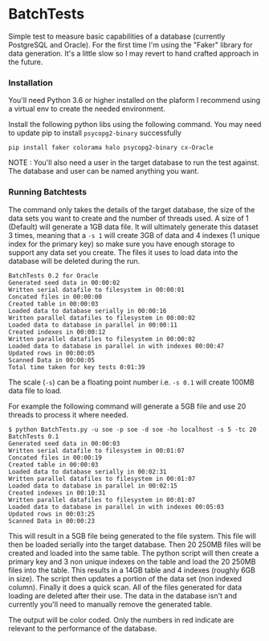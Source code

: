 # BatchTests

Simple test to measure basic capabilities of a database (currently PostgreSQL and Oracle). For the first time I'm using the "Faker" library for data generation. It's a little slow so I may revert to hand crafted approach in the future.


### Installation
You'll need Python 3.6 or higher installed on the plaform I recommend using a virtual env to create the needed environment.

Install the following python libs using the following command. You may need to update pip to install ```psycopg2-binary``` successfully 

```
pip install faker colorama halo psycopg2-binary cx-Oracle
```

NOTE : You'll also need a user in the target database to run the test against. The database and user can be named anything you want.

### Running Batchtests

The command only takes the details of the target database, the size of the data sets you want to create and the number of threads used. A size of 1 (Default) will generate a 1GB data file. It will ultimately generate this dataset 3 times, meaning that a ```-s 1``` will create 3GB of data and 4 indexes (1 unique index for the primary key) so make sure you have enough storage to support any data set you create. The files it uses to load data into the database will be deleted during the run.  

```
BatchTests 0.2 for Oracle
Generated seed data in 00:00:02
Written serial datafile to filesystem in 00:00:01
Concated files in 00:00:00
Created table in 00:00:03
Loaded data to database serially in 00:00:16
Written parallel datafiles to filesystem in 00:00:02
Loaded data to database in parallel in 00:00:11
Created indexes in 00:00:12
Written parallel datafiles to filesystem in 00:00:02
Loaded data to database in parallel in with indexes 00:00:47
Updated rows in 00:00:05
Scanned Data in 00:00:05
Total time taken for key tests 0:01:39
  ```

The scale (```-s```) can be a floating point number i.e. ```-s 0.1``` will create 100MB data file to load.
  
For example the following command will generate a 5GB file and use 20 threads to process it where needed.
  
  ```
  $ python BatchTests.py -u soe -p soe -d soe -ho localhost -s 5 -tc 20
BatchTests 0.1
Generated seed data in 00:00:03
Written serial datafile to filesystem in 00:01:07
Concated files in 00:00:19
Created table in 00:00:03
Loaded data to database serially in 00:02:31
Written parallel datafiles to filesystem in 00:01:07
Loaded data to database in parallel in 00:02:15
Created indexes in 00:10:31
Written parallel datafiles to filesystem in 00:01:07
Loaded data to database in parallel in with indexes 00:05:03
Updated rows in 00:03:25
Scanned Data in 00:00:23
```
This will result in a 5GB file being generated to the file system. This file will then be loaded serially into the target database. Then 20 250MB files will be created and loaded into the same table. The python script will then create a primary key and 3 non unique indexes on the table and load the 20 250MB files into the table. This results in a 14GB table and 4 indexes (roughly 6GB in size). The script then updates a portion of the data set (non indexed column). Finally it does a quick scan. All of the files generated for data loading are deleted after their use. The data in the database isn't and currently you'll need to manually remove the generated table.

The output will be color coded. Only the numbers in red indicate are relevant to the performance of the database.